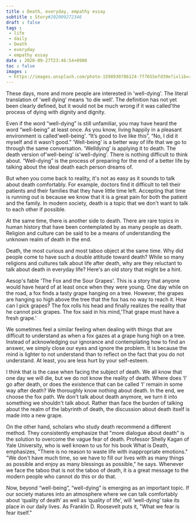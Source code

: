 ```yaml
---
title : Death, everyday, empathy essay
subtitle : Story#202009272346
draft : false
tags :
 - life
 - daily
 - Death
 - everyday
 - empathy essay
date : 2020-09-27T23:46:54+0900
toc : false
images : 
 - https://images.unsplash.com/photo-1598930786124-7f7655efd39e?ixlib=rb-1.2.1&q=85&fm=jpg&crop=entropy&cs=srgb&ixid=eyJhcHBfaWQiOjE1NTU0OX0
---
```

These days, more and more people are interested in 'well-dying'. The literal translation of 'well dying' means 'to die well'. The definition has not yet been clearly defined, but it would not be much wrong if it was called'the process of dying with dignity and dignity.  

Even if the word “well-dying” is still unfamiliar, you may have heard the word “well-being” at least once. As you know, living happily in a pleasant environment is called'well-being'. “It’s good to live like this”, “No, I did it myself and it wasn’t good.” 'Well-being' is a better way of life that we go to through the same conversation. 'Welldying' is applying it to death. The death version of'well-being' is'well-dying'. There is nothing difficult to think about. “Well-dying” is the process of preparing for the end of a better life by talking about the ideal death each person dreams of.  

But when you come back to reality, it's not as easy as it sounds to talk about death comfortably. For example, doctors find it difficult to tell their patients and their families that they have little time left. Accepting that time is running out is because we know that it is a great pain for both the patient and the family. In modern society, death is a topic that we don't want to talk to each other if possible.  

At the same time, there is another side to death. There are rare topics in human history that have been contemplated by as many people as death. Religion and culture can be said to be a means of understanding the unknown realm of death in the end.  

Death, the most curious and most taboo object at the same time. Why did people come to have such a double attitude toward death? While so many religions and cultures talk about life after death, why are they reluctant to talk about death in everyday life? Here's an old story that might be a hint.  

Aesop's fable 'The Fox and the Sour Grapes'. This is a story that anyone would have heard of at least once when they were young. One day while on the road, a fox finds a tasty grape hanging on a tree. However, the grapes are hanging so high above the tree that the fox has no way to reach it. How can I pick grapes? The fox rolls his head and finally realizes the reality that he cannot pick grapes. The fox said in his mind,'That grape must have a fresh grape.'  

We sometimes feel a similar feeling when dealing with things that are difficult to understand as when a fox gazes at a grape hung high on a tree. Instead of acknowledging our ignorance and contemplating how to find an answer, we simply close our eyes and ignore the problem. It is because the mind is lighter to not understand than to reflect on the fact that you do not understand. At least, you are less hurt by your self-esteem.  

I think that is the case when facing the subject of death. We all know that one day we will die, but we do not know the reality of death. Where does ‘I’ go after death, or does the existence that can be called ‘I’ remain in some way after death? We thoroughly know nothing about death. In the end, we choose the fox path. We don't talk about death anymore, we turn it into something we shouldn't talk about. Rather than face the burden of talking about the realm of the labyrinth of death, the discussion about death itself is made into a new grape.  

On the other hand, scholars who study death recommend a different method. They consistently emphasize that "more dialogue about death" is the solution to overcome the vague fear of death. Professor Shelly Kagan of Yale University, who is well known to us for his book What is Death, emphasizes, "There is no reason to waste life with inappropriate emotions." "We don't have much time, so we have to fill our lives with as many things as possible and enjoy as many blessings as possible," he says. Whenever we face the taboo that is not the taboo of death, it is a great message to the modern people who cannot do this or do that.  

Now, beyond “well-being”, “well-dying” is emerging as an important topic. If our society matures into an atmosphere where we can talk comfortably about ‘quality of death’ as well as ‘quality of life’, will ‘well-dying’ take its place in our daily lives. As Franklin D. Roosevelt puts it, "What we fear is fear itself."